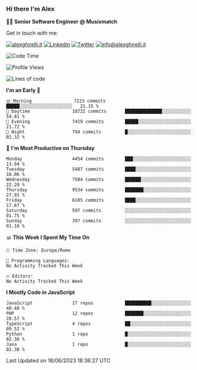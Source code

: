 ### Hi there I'm Alex

👨‍💻 __Senior Software Engineer @ Musixmatch__

Get in touch with me:

[![alexghirelli.it](https://img.shields.io/static/v1?label=alexghirelli.it&message=%20&color=red&logo=&style=flat-square&logoColor=white)](https://www.alexghirelli.it/)
[![Linkedin](https://img.shields.io/static/v1?label=Linkedin&message=%20&color=blue&logo=Linkedin&style=flat-square&logoColor=white)](https://linkedin.com/in/alexghirelli)
[![Twitter](https://img.shields.io/static/v1?label=Twitter&message=%20&color=blue&logo=Twitter&style=flat-square&logoColor=white)](https://twitter.com/alexGhirelli)
[![info@alexghirelli.it](https://img.shields.io/static/v1?label=info@alexghirelli.it&message=%20&color=red&logo=gmail&style=flat-square&logoColor=white)](mailto:info@alexghirelli.it)

<!--START_SECTION:waka-->
![Code Time](http://img.shields.io/badge/Code%20Time-7%2C466%20hrs%2056%20mins-blue)

![Profile Views](http://img.shields.io/badge/Profile%20Views-0-blue)

![Lines of code](https://img.shields.io/badge/From%20Hello%20World%20I%27ve%20Written-57.7%20million%20lines%20of%20code-blue)

**I'm an Early 🐤** 

```text
🌞 Morning                7223 commits        █████░░░░░░░░░░░░░░░░░░░░   21.15 % 
🌆 Daytime                18722 commits       ██████████████░░░░░░░░░░░   54.81 % 
🌃 Evening                7419 commits        █████░░░░░░░░░░░░░░░░░░░░   21.72 % 
🌙 Night                  794 commits         █░░░░░░░░░░░░░░░░░░░░░░░░   02.32 % 
```
📅 **I'm Most Productive on Thursday** 

```text
Monday                   4454 commits        ███░░░░░░░░░░░░░░░░░░░░░░   13.04 % 
Tuesday                  5487 commits        ████░░░░░░░░░░░░░░░░░░░░░   16.06 % 
Wednesday                7584 commits        ██████░░░░░░░░░░░░░░░░░░░   22.20 % 
Thursday                 9534 commits        ███████░░░░░░░░░░░░░░░░░░   27.91 % 
Friday                   6105 commits        ████░░░░░░░░░░░░░░░░░░░░░   17.87 % 
Saturday                 597 commits         ░░░░░░░░░░░░░░░░░░░░░░░░░   01.75 % 
Sunday                   397 commits         ░░░░░░░░░░░░░░░░░░░░░░░░░   01.16 % 
```


📊 **This Week I Spent My Time On** 

```text
🕑︎ Time Zone: Europe/Rome

💬 Programming Languages: 
No Activity Tracked This Week

🔥 Editors: 
No Activity Tracked This Week
```

**I Mostly Code in JavaScript** 

```text
JavaScript               17 repos            ██████████░░░░░░░░░░░░░░░   40.48 % 
PHP                      12 repos            ███████░░░░░░░░░░░░░░░░░░   28.57 % 
TypeScript               4 repos             ██░░░░░░░░░░░░░░░░░░░░░░░   09.52 % 
Python                   1 repo              █░░░░░░░░░░░░░░░░░░░░░░░░   02.38 % 
Java                     1 repo              █░░░░░░░░░░░░░░░░░░░░░░░░   02.38 % 
```




 Last Updated on 18/06/2023 18:36:27 UTC
<!--END_SECTION:waka-->
